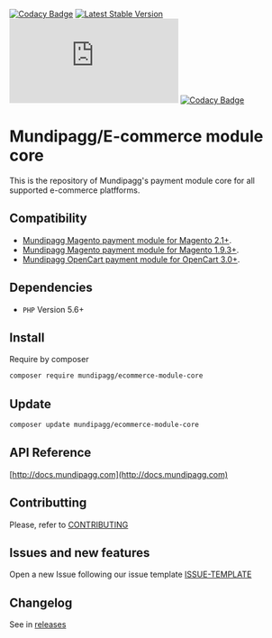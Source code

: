 [![Codacy Badge](https://api.codacy.com/project/badge/Grade/32e40b5efbc2419eaf78881dd6687dcd)](https://app.codacy.com/app/mundipagg/ecommerce-module-core?utm_source=github.com&utm_medium=referral&utm_content=mundipagg/ecommerce-module-core&utm_campaign=Badge_Grade_Settings)
[![Latest Stable Version](https://poser.pugx.org/mundipagg/ecommerce-module-core/v/stable)](https://packagist.org/packages/mundipagg/ecommerce-module-core)
[![mundipagg maturity](http://maturityapp.herokuapp.com/maturity.php?project=https://github.com/mundipagg/ecommerce-module-core&token=&command=badge_image)](http://maturityapp.herokuapp.com/index.html?project=https://github.com/mundipagg/ecommerce-module-core&token=)
[![Codacy Badge](https://api.codacy.com/project/badge/Coverage/0aa921d1047049359c0bef962a1e2d5c?branch=develop-recurrence)](https://www.codacy.com/manual/mundipagg/ecommerce-module-core?utm_source=github.com&utm_medium=referral&utm_content=mundipagg/ecommerce-module-core&utm_campaign=Badge_Coverage)

# Mundipagg/E-commerce module core

This is the repository of Mundipagg's payment module core for all supported e-commerce platfforms.

## Compatibility
-   [Mundipagg Magento payment module for Magento 2.1+](https://github.com/mundipagg/magento2).
-   [Mundipagg Magento payment module for Magento 1.9.3+](https://github.com/mundipagg/magento).
-   [Mundipagg OpenCart payment module for OpenCart 3.0+](https://github.com/mundipagg/opencart).

## Dependencies
*   ``PHP`` Version 5.6+

## Install
Require by composer

```bash
composer require mundipagg/ecommerce-module-core
```

## Update

```bash
composer update mundipagg/ecommerce-module-core
```

## API Reference

[http://docs.mundipagg.com](http://docs.mundipagg.com)

## Contributting
Please, refer to [CONTRIBUTING](CONTRIBUTING.md)

## Issues and new features
Open a new Issue following our issue template [ISSUE-TEMPLATE](ISSUE-TEMPLATE.md)

## Changelog
See in [releases](https://github.com/mundipagg/ecommerce-module-core/releases)
